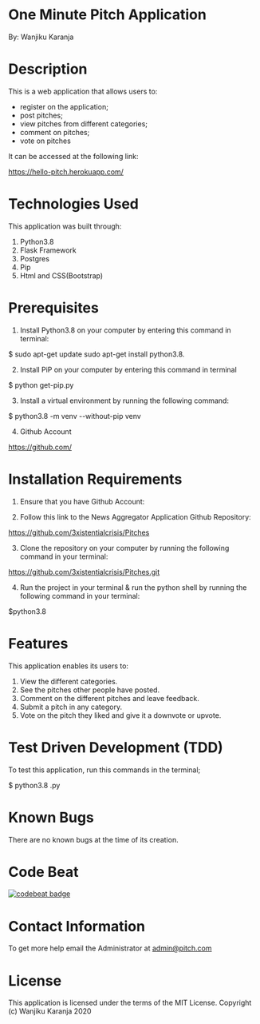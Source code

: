 # One Minute Pitch Application 

By: Wanjiku Karanja

# Description 
This is a web application that allows users to:
- register on the application;
- post pitches;
- view pitches from different categories;
- comment on pitches;
- vote on pitches

It can be accessed at the following link:

https://hello-pitch.herokuapp.com/

# Technologies Used
This application was built through:
1. Python3.8 
2. Flask Framework
3. Postgres
4. Pip
5. Html and CSS(Bootstrap)

# Prerequisites
1. Install Python3.8 on your computer by entering this command in terminal:

$ sudo apt-get update sudo apt-get install python3.8.

2. Install PiP on your computer by entering this command in terminal

$ python get-pip.py

3. Install a virtual environment by running the following command:

$ python3.8 -m venv --without-pip venv

4. Github Account

https://github.com/

# Installation Requirements
1. Ensure that you have Github Account:

2. Follow this link to the News Aggregator Application Github Repository:

https://github.com/3xistentialcrisis/Pitches


3. Clone the repository on your computer by running the following command in your terminal:

https://github.com/3xistentialcrisis/Pitches.git

4. Run the project in your terminal & run the python shell by running the following command in your terminal:

$python3.8 


# Features
This application enables its users to:

1. View the different categories.
2. See the pitches other people have posted.
3. Comment on the different pitches and leave feedback.
4. Submit a pitch in any category.
5. Vote on the pitch they liked and give it a downvote or upvote.

# Test Driven Development (TDD)
To test this application, run this commands in the terminal;

$ python3.8 .py 


# Known Bugs
There are no known bugs at the time of its creation.

# Code Beat
[![codebeat badge](https://codebeat.co/badges/61881488-2da3-4522-be01-0226f8d1a6c6)](https://codebeat.co/projects/github-com-3xistentialcrisis-news-master)

# Contact Information 
To get more help email the Administrator at admin@pitch.com

# License
This application is licensed under the terms of the MIT License.
Copyright (c) Wanjiku Karanja 2020
